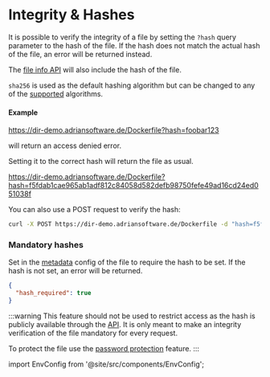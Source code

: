 # Integrity & Hashes

It is possible to verify the integrity of a file by setting the `?hash` query parameter to the hash of the file. If the hash does not match the actual hash of the file, an error will be returned instead.

The [file info API](http.mdx) will also include the hash of the file.

`sha256` is used as the default hashing algorithm but can be changed to any of the [supported](https://www.php.net/manual/de/function.hash-algos.php) algorithms.

#### Example

https://dir-demo.adriansoftware.de/Dockerfile?hash=foobar123

will return an access denied error.

Setting it to the correct hash will return the file as usual.

https://dir-demo.adriansoftware.de/Dockerfile?hash=f5fdab1cae965ab1adf812c84058d582defb98750fefe49ad16cd24ed051038f

You can also use a POST request to verify the hash:

```bash
curl -X POST https://dir-demo.adriansoftware.de/Dockerfile -d "hash=f5fdab1cae965ab1adf812c84058d582defb98750fefe49ad16cd24ed051038f"
```

### Mandatory hashes

Set in the [metadata](metadata.md) config of the file to require the hash to be set. If the hash is not set, an error will be returned.

```json title="<file>.dbmeta.json"
{
  "hash_required": true
}
```

:::warning
This feature should not be used to restrict access as the hash is publicly available through the [API](http.mdx). It is only meant to make an integrity verification of the file mandatory for every request.

To protect the file use the [password protection](password.mdx) feature.
:::

import EnvConfig from '@site/src/components/EnvConfig';

<!-- <EnvConfig name="HASH" init="true" values="true,false"/> -->
<EnvConfig name="HASH|HASH_ALGO" init="true|sha256" values="true,false|md2,md4,md5,sha1,sha224,sha256,sha384,sha512/224,sha512/256,sha512,sha3-224,sha3-256,sha3-384,sha3-512,ripemd128,ripemd160,ripemd256,ripemd320,whirlpool,snefru,snefru256,gost,gost-crypto,adler32,crc32,crc32b,crc32c,fnv132,fnv1a32,fnv164,fnv1a64,joaat,murmur3a,murmur3c,murmur3f,xxh32,xxh64,xxh3,xxh128"/>
